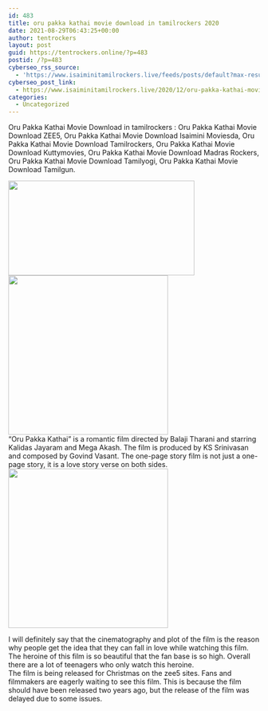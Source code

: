 ```yaml
---
id: 483
title: oru pakka kathai movie download in tamilrockers 2020
date: 2021-08-29T06:43:25+00:00
author: tentrockers
layout: post
guid: https://tentrockers.online/?p=483
postid: /?p=483
cyberseo_rss_source:
  - 'https://www.isaiminitamilrockers.live/feeds/posts/default?max-results=150&start-index=151'
cyberseo_post_link:
  - https://www.isaiminitamilrockers.live/2020/12/oru-pakka-kathai-movie-download-in.html
categories:
  - Uncategorized
---
```

<meta content="Oru Pakka Kathai Movie Download in tamilrockers : Oru Pakka Kathai Movie Download ZEE5, Oru Pakka Kathai Movie Download Isaimini Moviesda, O..." name="twitter:description" />

  


<center>
</center>

  
Oru Pakka Kathai Movie Download in tamilrockers : Oru Pakka Kathai Movie Download ZEE5, Oru Pakka Kathai Movie Download Isaimini Moviesda, Oru Pakka Kathai Movie Download Tamilrockers, Oru Pakka Kathai Movie Download Kuttymovies, Oru Pakka Kathai Movie Download Madras Rockers, Oru Pakka Kathai Movie Download Tamilyogi, Oru Pakka Kathai Movie Download Tamilgun.

<div class="separator">
  <a href="https://1.bp.blogspot.com/-mkDOOmIm-zM/X-hMKwoFbbI/AAAAAAAAAIc/8C3j-JRJnzYLOkCgYAmuWxX0rMPXFyIUgCLcBGAsYHQ/s665/180308_thumb_665.jpg" imageanchor="1"><img loading="lazy" border="0" data-original-height="332" data-original-width="665" height="190" src="https://1.bp.blogspot.com/-mkDOOmIm-zM/X-hMKwoFbbI/AAAAAAAAAIc/8C3j-JRJnzYLOkCgYAmuWxX0rMPXFyIUgCLcBGAsYHQ/w373-h190/180308_thumb_665.jpg" width="373" /></a>
</div>



<div class="separator">
  <a href="https://aaaaaco.com/b7e8e06d99/e47017d098/?placementName=default" imageanchor="1" target="_blank" rel="noopener"><img border="0" data-original-height="166" data-original-width="800" src="https://1.bp.blogspot.com/-Oeb_Tautjac/X-hMTXZ1T3I/AAAAAAAAAIg/g7FDK2ElFH8cyF7xUYr30tedAghu-6aSgCLcBGAsYHQ/s320/unnamed.gif" width="320" /></a>
</div>



<div>
  <div>
    “Oru Pakka Kathai” is a romantic film directed by Balaji Tharani and starring Kalidas Jayaram and Mega Akash. The film is produced by KS Srinivasan and composed by Govind Vasant. The one-page story film is not just a one-page story, it is a love story verse on both sides.
  </div>
  
  <div class="separator">
    <a href="https://aaaaaco.com/b7e8e06d99/e47017d098/?placementName=default" imageanchor="1" target="_blank" rel="noopener"><img border="0" data-original-height="166" data-original-width="800" src="https://1.bp.blogspot.com/-K9pV2HlfKho/X-hMYu9g0YI/AAAAAAAAAIk/YVKbCa9XWkYBgT7SQuQd5e-sU3UlVNFIACLcBGAsYHQ/s320/unnamed.gif" width="320" /></a>
  </div>
  
  <p>
  </p>
  
  <div>
    I will definitely say that the cinematography and plot of the film is the reason why people get the idea that they can fall in love while watching this film. The heroine of this film is so beautiful that the fan base is so high. Overall there are a lot of teenagers who only watch this heroine.
  </div>
  
  <div>
    The film is being released for Christmas on the zee5 sites. Fans and filmmakers are eagerly waiting to see this film. This is because the film should have been released two years ago, but the release of the film was delayed due to some issues.
  </div>
</div>

<center>
</center>
